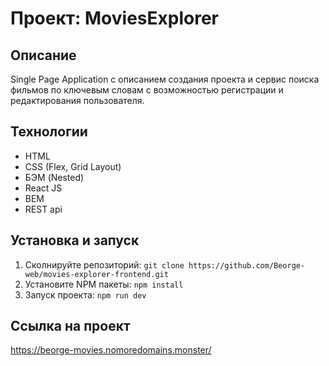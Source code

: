 # Проект: MoviesExplorer

## Описание

Single Page Application c описанием создания проекта и сервис поиска фильмов по ключевым словам с возможностью регистрации и редактирования пользователя.

## Технологии

- HTML
- CSS (Flex, Grid Layout)
- БЭМ (Nested)
- React JS
- BEM
- REST api


## Установка и запуск

1. Сколнируйте репозиторий:
`git clone https://github.com/Beorge-web/movies-explorer-frontend.git`
2. Установите NPM пакеты:
`npm install`
3. Запуск проекта:
`npm run dev`

## Ссылка на проект
https://beorge-movies.nomoredomains.monster/
